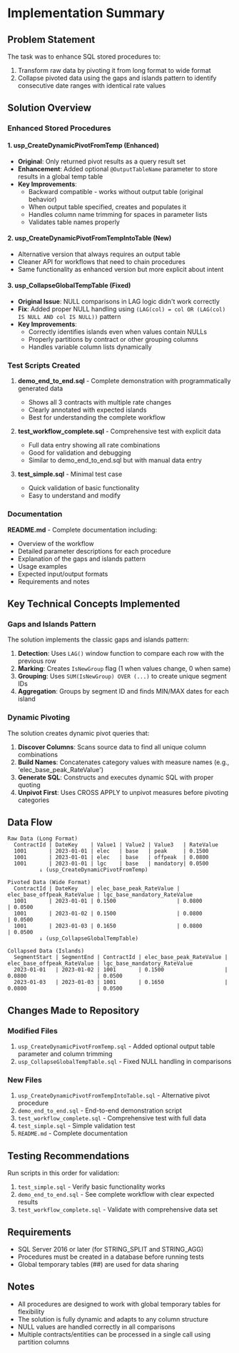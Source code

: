 # Implementation Summary

## Problem Statement
The task was to enhance SQL stored procedures to:
1. Transform raw data by pivoting it from long format to wide format
2. Collapse pivoted data using the gaps and islands pattern to identify consecutive date ranges with identical rate values

## Solution Overview

### Enhanced Stored Procedures

#### 1. **usp_CreateDynamicPivotFromTemp** (Enhanced)
- **Original**: Only returned pivot results as a query result set
- **Enhancement**: Added optional `@OutputTableName` parameter to store results in a global temp table
- **Key Improvements**:
  - Backward compatible - works without output table (original behavior)
  - When output table specified, creates and populates it
  - Handles column name trimming for spaces in parameter lists
  - Validates table names properly

#### 2. **usp_CreateDynamicPivotFromTempIntoTable** (New)
- Alternative version that always requires an output table
- Cleaner API for workflows that need to chain procedures
- Same functionality as enhanced version but more explicit about intent

#### 3. **usp_CollapseGlobalTempTable** (Fixed)
- **Original Issue**: NULL comparisons in LAG logic didn't work correctly
- **Fix**: Added proper NULL handling using `(LAG(col) = col OR (LAG(col) IS NULL AND col IS NULL))` pattern
- **Key Improvements**:
  - Correctly identifies islands even when values contain NULLs
  - Properly partitions by contract or other grouping columns
  - Handles variable column lists dynamically

### Test Scripts Created

1. **demo_end_to_end.sql** - Complete demonstration with programmatically generated data
   - Shows all 3 contracts with multiple rate changes
   - Clearly annotated with expected islands
   - Best for understanding the complete workflow

2. **test_workflow_complete.sql** - Comprehensive test with explicit data
   - Full data entry showing all rate combinations
   - Good for validation and debugging
   - Similar to demo_end_to_end.sql but with manual data entry

3. **test_simple.sql** - Minimal test case
   - Quick validation of basic functionality
   - Easy to understand and modify

### Documentation

**README.md** - Complete documentation including:
- Overview of the workflow
- Detailed parameter descriptions for each procedure
- Explanation of the gaps and islands pattern
- Usage examples
- Expected input/output formats
- Requirements and notes

## Key Technical Concepts Implemented

### Gaps and Islands Pattern
The solution implements the classic gaps and islands pattern:

1. **Detection**: Uses `LAG()` window function to compare each row with the previous row
2. **Marking**: Creates `IsNewGroup` flag (1 when values change, 0 when same)
3. **Grouping**: Uses `SUM(IsNewGroup) OVER (...)` to create unique segment IDs
4. **Aggregation**: Groups by segment ID and finds MIN/MAX dates for each island

### Dynamic Pivoting
The solution creates dynamic pivot queries that:

1. **Discover Columns**: Scans source data to find all unique column combinations
2. **Build Names**: Concatenates category values with measure names (e.g., 'elec_base_peak_RateValue')
3. **Generate SQL**: Constructs and executes dynamic SQL with proper quoting
4. **Unpivot First**: Uses CROSS APPLY to unpivot measures before pivoting categories

## Data Flow

```
Raw Data (Long Format)
  ContractId | DateKey    | Value1 | Value2 | Value3   | RateValue
  1001       | 2023-01-01 | elec   | base   | peak     | 0.1500
  1001       | 2023-01-01 | elec   | base   | offpeak  | 0.0800
  1001       | 2023-01-01 | lgc    | base   | mandatory| 0.0500
          ↓ (usp_CreateDynamicPivotFromTemp)
          
Pivoted Data (Wide Format)
  ContractId | DateKey    | elec_base_peak_RateValue | elec_base_offpeak_RateValue | lgc_base_mandatory_RateValue
  1001       | 2023-01-01 | 0.1500                   | 0.0800                      | 0.0500
  1001       | 2023-01-02 | 0.1500                   | 0.0800                      | 0.0500
  1001       | 2023-01-03 | 0.1650                   | 0.0800                      | 0.0500
          ↓ (usp_CollapseGlobalTempTable)
          
Collapsed Data (Islands)
  SegmentStart | SegmentEnd | ContractId | elec_base_peak_RateValue | elec_base_offpeak_RateValue | lgc_base_mandatory_RateValue
  2023-01-01   | 2023-01-02 | 1001       | 0.1500                   | 0.0800                      | 0.0500
  2023-01-03   | 2023-01-03 | 1001       | 0.1650                   | 0.0800                      | 0.0500
```

## Changes Made to Repository

### Modified Files
1. `usp_CreateDynamicPivotFromTemp.sql` - Added optional output table parameter and column trimming
2. `usp_CollapseGlobalTempTable.sql` - Fixed NULL handling in comparisons

### New Files
1. `usp_CreateDynamicPivotFromTempIntoTable.sql` - Alternative pivot procedure
2. `demo_end_to_end.sql` - End-to-end demonstration script
3. `test_workflow_complete.sql` - Comprehensive test with full data
4. `test_simple.sql` - Simple validation test
5. `README.md` - Complete documentation

## Testing Recommendations

Run scripts in this order for validation:
1. `test_simple.sql` - Verify basic functionality works
2. `demo_end_to_end.sql` - See complete workflow with clear expected results
3. `test_workflow_complete.sql` - Validate with comprehensive data set

## Requirements

- SQL Server 2016 or later (for STRING_SPLIT and STRING_AGG)
- Procedures must be created in a database before running tests
- Global temporary tables (##) are used for data sharing

## Notes

- All procedures are designed to work with global temporary tables for flexibility
- The solution is fully dynamic and adapts to any column structure
- NULL values are handled correctly in all comparisons
- Multiple contracts/entities can be processed in a single call using partition columns
